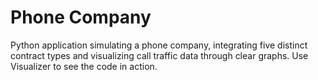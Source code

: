 # Phone Company 
Python application simulating a phone company, integrating five distinct contract types and visualizing call traffic data through clear graphs.
Use Visualizer to see the code in action. 
